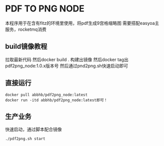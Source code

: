 # PDF TO PNG NODE
本程序用于在含有fitz的环境里使用，将pdf生成9宫格缩略图
需要搭配easyoa主服务，rocketmq消费

## build镜像教程
拉取最新代码
然后docker build . 构建出镜像
然后docker tag出pdf2png_node:1.0.x版本号
然后通过pnd2png.sh快速启动即可


## 直接运行
```shell
docker pull abbhb/pdf2png_node:latest
docker run -itd abbhb/pdf2png_node:latest即可！
```

## 生产业务
快速启动，通过脚本配合镜像
```shell
./pdf2png.sh start
```